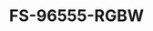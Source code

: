 ---
templateKey: product-page

title: FS-96555-RGBW

images:
    - alt: FS-96555-RGBW image
      image: "/img/FS-96555-RGBW.jpg"

category: Tiras de LED

subcategory: Bajo Voltaje

serie: Tira Bajo Voltaje

description: 'Tira de LED Top LED, Dimensiones: 5000 x 12x2.3mm'

consumption: 96W (19.2W/m)

voltage: 24V CD

colorTemperature: RGB+NW (Blanco Neutro NW (3900-4300ºK) / 1008 lm/m

ip: IP54

dataSheet: /img/FS-96555-RGBW.pdf
---